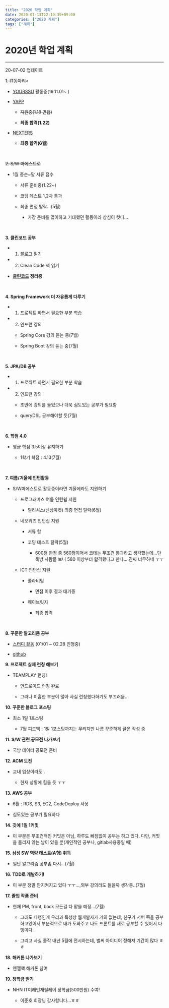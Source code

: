 ```yaml
---
title: "2020 학업 계획"
date: 2020-01-13T22:10:39+09:00
categories: ["2020 계획"]
tags: ["계획"]
---
```


# **2020년 학업 계획**
***

20-07-02 업데이트


~~1. IT동아리~~<

- [YOURSSU](https://yourssu.com/) 활동중(19.11.01~ )

- [YAPP](http://yapp.co.kr/)

  - ~~지원중(1.18 면접)~~

  - **최종 합격(1.22)** 

- [NEXTERS](http://teamnexters.com/)

  - **최종 합격(6월)**

<br>

~~2. S/W 마에스트로~~

- 1월 중순~말 서류 접수

  - 서류 준비중(1.22~)

  - 코딩 데스트 1,2차 통과

  - 최종 면접 탈락...(5월)

    - 가장 준비를 많이하고 기대했던 활동이라 상심이 컷다...

<br>

**3. 클린코드 공부**

- 1) [블로그](https://github.com/Yooii-Studios/Clean-Code) 읽기

- 2) Clean Code 책 읽기

- **[클린코드](https://chlalstjd430.github.io/categories/%ED%81%B4%EB%A6%B0%EC%BD%94%EB%93%9C/) 정리중**

<br>

**4. Spring Framework 더 자유롭게 다루기**

- 1) 프로젝트 하면서 필요한 부분 학습

- 2) 인프런 강의  

  - Spring Core 강의 듣는 중(7월)

  - Spring Boot 강의 듣는 중(7월)


<br>

**5. JPA/DB 공부**

- 1) 프로젝트 하면서 필요한 부분 학습

- 2) 인프런 강의

  - 초반에 강의를 들었으나 더욱 심도있는 공부가 필요함

  - queryDSL 공부해야할 듯(7월)



<br>

**6. 학점 4.0**<br>

- 평균 학점 3.5이상 유지하기

  - 1학기 학점 : 4.13(7월)

<br>

**7. 여름/겨울에 인턴활동**

- S/W마에스트로 활동중이라면 겨울에라도 지원하기

  - 프로그래머스 여름 인턴쉽 지원

    - 딜리셔스(신상마켓) 최종 면접 탈락(6월)

  - 네오위즈 인턴십 지원

    - 서류 합

    - 코딩 테스트 탈락(5월)

      - 600점 만점 중 560점이어서 코테는 무조건 통과라고 생각했는데...단톡방 사람들 보니 580 이상부터 합격했다고 한다....진짜 너무하네 ㅜㅜ
  
  - ICT 인턴십 지원
    
    - 콜라비팀
      
      - 면접 이후 결과 대기중

    - 웨이브릿지

      - 최종 합격

<br>

**8. 꾸준한 알고리즘 공부**

- [스터디 활동](https://www.acmicpc.net/group/6984) (01/01 ~ 02.28 진행중)

- [github](https://github.com/chlalstjd430/algorithm)


**9. 프로젝트 실제 런칭 해보기**

- TEAMPLAY 런칭!

  - 안드로이드 런칭 완료

  - 그러나 미흡한 부분이 많아 사실 런칭했다하기도 부끄러움...

**10. 꾸준한 블로그 포스팅**

- 최소 1일 1포스팅

  - 7월 피드백 : 1일 1포스팅까지는 무리지만 나름 꾸준하게 글은 작성 중
  
**11. S/W 관련 공모전 나가보기**

- 국방 데이터 공모전 준비

**12. ACM 도전**

- 교내 입상이라도..

  - 현재 상황에 힘들 듯 ㅜㅜ

**13. AWS 공부**

- 6월 : RDS, S3, EC2, CodeDeploy 사용

- 심도있는 공부가 필요하다


**14. 깃에 1일 1커밋**

- 이 부분은 무조건적인 커밋은 아님, 하루도 빠짐없이 공부는 하고 있다. 다만, 커밋을 올리지 않는 날이 있을 뿐(개인적인 공부나, gitlab사용중일 때)


**15. 삼성 SW 역량 테스트(A형) 취득**

- 일단 알고리즘 공부좀 다시...(7월)


**16. TDD로 개발하기!**

- 이 부분 정말 안지켜지고 있다 ㅜㅜ...,외부 강의라도 들을까 생각중..(7월)

**17. 졸업 작품 준비**

- 현재 PM, front, back 모든걸 다 맡을 예정...(7월)

  - 그래도 다행인게 우리과 특성상 웹개발자가 거의 없는데, 친구가 서버 쪽을 공부하고있어서 부분적으로 내가 도와주고 나도 프론트를 새로 공부할 수 있어서 다행이다.

  - 그리고 사실 졸작 내년 5월에 전시하는데, 벌써 아이디어 정해져 기간이 많다 ㅎㅎ

**18. 해커톤 나가보기**

- 엔젤핵 해커톤 참여

**19. 장학금 받기**

- NHN IT미래인재릴레이 장학금(500만원) 수여!

  - 이준호 회장님 감사합니다...ㅎㅎ

<br>
